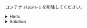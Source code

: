 コンテナ `alpine-1` を削除してください。


<details>
  <summary>Hints</summary>

まず `docker container stop` でコンテナを停止します。
そして `docker container rm` でコンテナを削除します。

</details>


<details>
  <summary>Solution</summary>

以下を実行します。

```
docker container stop alpine-1
docker container rm alpine-1
```{{execute}}

</details>